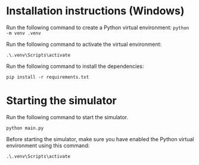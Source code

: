 # Installation instructions (Windows)
Run the following command to create a Python virtual environment:
``python -m venv .venv``

Run the following command to activate the virtual environment:

``.\.venv\Scripts\activate``

Run the following command to install the dependencies:

``pip install -r requirements.txt``

# Starting the simulator
Run the following command to start the simulator.

``python main.py``

Before starting the simulator, make sure you have enabled the Python virtual environment using this command:

``.\.venv\Scripts\activate``